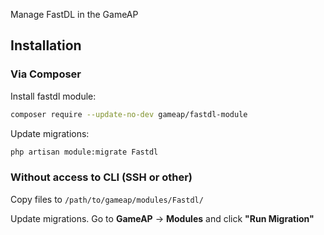 Manage FastDL in the GameAP

## Installation

### Via Composer

Install fastdl module:
```bash
composer require --update-no-dev gameap/fastdl-module
```

Update migrations:
```bash
php artisan module:migrate Fastdl
```

### Without access to CLI (SSH or other)

Copy files to `/path/to/gameap/modules/Fastdl/`

Update migrations. Go to **GameAP** -> **Modules** and click **"Run Migration"**
